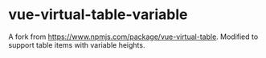 # vue-virtual-table-variable

A fork from https://www.npmjs.com/package/vue-virtual-table. Modified to support table items with variable heights.